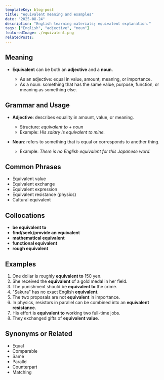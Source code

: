 ```yaml
---
templateKey: blog-post
title: "equivalent meaning and examples"
date: "2025-08-24"
description: "English learning materials; equivalent explanation."
tags: ["English", "adjective", "noun"]
featuredImage: ./equivalent.png
relatedPosts:
---
```


## Meaning

- **Equivalent** can be both an **adjective** and a **noun**.

  - As an adjective: equal in value, amount, meaning, or importance.
  - As a noun: something that has the same value, purpose, function, or meaning as something else.

## Grammar and Usage

- **Adjective**: describes equality in amount, value, or meaning.

  - Structure: _equivalent to + noun_
  - Example: _His salary is equivalent to mine._

- **Noun**: refers to something that is equal or corresponds to another thing.

  - Example: _There is no English equivalent for this Japanese word._

## Common Phrases

- Equivalent value
- Equivalent exchange
- Equivalent expression
- Equivalent resistance (physics)
- Cultural equivalent

## Collocations

- **be equivalent to**
- **find/seek/provide an equivalent**
- **mathematical equivalent**
- **functional equivalent**
- **rough equivalent**

## Examples

1. One dollar is roughly **equivalent to** 150 yen.
2. She received the **equivalent** of a gold medal in her field.
3. The punishment should be **equivalent to** the crime.
4. "Sakura" has no exact English **equivalent**.
5. The two proposals are not **equivalent** in importance.
6. In physics, resistors in parallel can be combined into an **equivalent resistance**.
7. His effort is **equivalent to** working two full-time jobs.
8. They exchanged gifts of **equivalent value**.

## Synonyms or Related

- Equal
- Comparable
- Same
- Parallel
- Counterpart
- Matching
